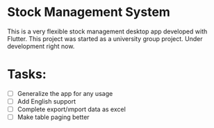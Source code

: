 # Stock Management System

This is a very flexible stock management desktop app developed with Flutter. This project was started as a university group project. Under development right now.

# Tasks:
- [ ] Generalize the app for any usage
- [ ] Add English support
- [ ] Complete export/ımport data as excel
- [ ] Make table paging better